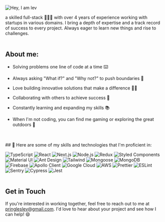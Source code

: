 ![Hey, I am lev](https://user-images.githubusercontent.com/128470602/226672626-6d08262c-505d-47a8-af44-1aae139faf23.png)

a skilled full-stack 👨🏻‍💻 with over 4 years of experience working with startups in various domains.
I bring a depth of expertise and a track record of success to every project. Always eager to learn new things and rise to challenges.
<br>
<br>
## About me:

- Solving problems one line of code at a time ⌨️

- Always asking "What if?" and "Why not?" to push boundaries 🤯

- Love building innovative solutions that make a difference 👨‍🚀

- Collaborating with others to achieve success 🤝

- Constantly learning and expanding my skills 📚

- When I'm not coding, you can find me gaming or exploring the great outdoors 🌳
<br>
<br>
## 🚀 Here are some of my skills and technologies that I'm proficient in:

![TypeScript](https://img.shields.io/badge/TypeScript-3178C6?style=for-the-badge&logo=typescript&logoColor=white)
![React](https://img.shields.io/badge/React-61DAFB?style=for-the-badge&logo=react&logoColor=white)
![Next.js](https://img.shields.io/badge/Next.js-000000?style=for-the-badge&logo=next.js&logoColor=white)
![Node.js](https://img.shields.io/badge/Node.js-339933?style=for-the-badge&logo=node.js&logoColor=white)
![Redux](https://img.shields.io/badge/Redux-764ABC?style=for-the-badge&logo=redux&logoColor=white)
![Styled Components](https://img.shields.io/badge/Styled_Components-DB7093?style=for-the-badge&logo=styled-components&logoColor=white)
![Material UI](https://img.shields.io/badge/Material_UI-0081CB?style=for-the-badge&logo=material-ui&logoColor=white)
![Ant Design](https://img.shields.io/badge/Ant_Design-0170FE?style=for-the-badge&logo=ant-design&logoColor=white)
![Tailwind](https://img.shields.io/badge/Tailwind-38B2AC?style=for-the-badge&logo=tailwind-css&logoColor=white)
![Mongoose](https://img.shields.io/badge/Mongoose-47A248?style=for-the-badge&logo=mongoose&logoColor=white)
![MongoDB](https://img.shields.io/badge/MongoDB-47A248?style=for-the-badge&logo=mongodb&logoColor=white)
![Firebase](https://img.shields.io/badge/Firebase-FFCA28?style=for-the-badge&logo=firebase&logoColor=black)
![Apollo Client](https://img.shields.io/badge/Apollo_Client-311C87?style=for-the-badge&logo=apollo-graphql&logoColor=white)
![Google Cloud](https://img.shields.io/badge/Google_Cloud-4285F4?style=for-the-badge&logo=google-cloud&logoColor=white)
![AWS](https://img.shields.io/badge/AWS-232F3E?style=for-the-badge&logo=amazon-aws&logoColor=white)
![Prettier](https://img.shields.io/badge/Prettier-F7B93E?style=for-the-badge&logo=prettier&logoColor=black)
![ESLint](https://img.shields.io/badge/ESLint-4B32C3?style=for-the-badge&logo=eslint&logoColor=white)
![Sentry](https://img.shields.io/badge/Sentry-FB4226?style=for-the-badge&logo=sentry&logoColor=white)
![Cypress](https://img.shields.io/badge/Cypress-17202C?style=for-the-badge&logo=cypress&logoColor=white)
![Jest](https://img.shields.io/badge/Jest-C21325?style=for-the-badge&logo=jest&logoColor=white)
<br>
<br>
## Get in Touch

If you're interested in working together, feel free to reach out to me at pringleslev@gmail.com. 
I'd love to hear about your project and see how I can help! 😄
